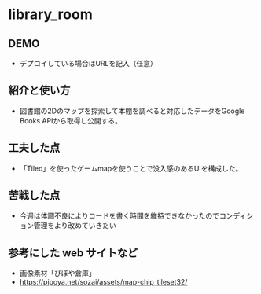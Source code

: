 # library_room

## DEMO

  - デプロイしている場合はURLを記入（任意）

## 紹介と使い方

  - 図書館の2Dのマップを探索して本棚を調べると対応したデータをGoogle Books APIから取得し公開する。

## 工夫した点

  - 「Tiled」を使ったゲームmapを使うことで没入感のあるUIを構成した。

## 苦戦した点

  - 今週は体調不良によりコードを書く時間を維持できなかったのでコンディション管理をより改めていきたい

## 参考にした web サイトなど

  - 画像素材「ぴぽや倉庫」
  - https://pipoya.net/sozai/assets/map-chip_tileset32/
